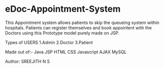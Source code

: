 # eDoc-Appointment-System
This Appointment system allows patients to skip the queueing system within hospitals. Patients can register themselves and book appointent with the Doctors using this Prototype model purely made on JSP.

Types of USERS
1.Admin
2.Doctor
3.Patient

Made out of:-
Java
JSP
HTML
CSS
Javascript
AJAX
MySQL

Author: SREEJITH N S

